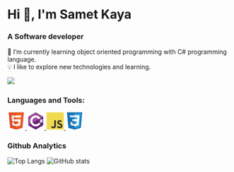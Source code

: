 <h1 align="left">Hi 👋, I'm Samet Kaya</h1>
<h3 align="left">A Software developer </h3>

 🌱&nbsp;I’m currently learning object oriented programming with C# programming language.  
 💡&nbsp;I like to explore new technologies and learning.


![](https://visitor-badge.laobi.icu/badge?page_id=Samettkaya.Samettkaya)

<h3 align="left">Languages and Tools:</h3>
<p > 

 <a href="https://www.w3schools.com/html/" target="_blank"> <img src="https://raw.githubusercontent.com/devicons/devicon/master/icons/html5/html5-original.svg" alt="Html5" width="40" height="40"/> </a>
 <a href="https://www.w3schools.com/cs/" target="_blank"> <img src="https://raw.githubusercontent.com/devicons/devicon/master/icons/csharp/csharp-original.svg" alt="csharp" width="40" height="40"/> </a> 
  <a href="https://developer.mozilla.org/en-US/docs/Web/JavaScript" target="_blank"> <img src="https://raw.githubusercontent.com/devicons/devicon/master/icons/javascript/javascript-original.svg" alt="javascript" width="40" height="40"/> </a> 
  <a href="https://www.w3schools.com/css/" target="_blank"> <img src="https://raw.githubusercontent.com/devicons/devicon/master/icons/css3/css3-original.svg" alt="css3" width="40" height="40"/> </a> 

</p>


### Github Analytics

![Top Langs](https://github-readme-stats.vercel.app/api/top-langs/?username=Samettkaya&theme=tokyonight)
![GitHub stats](https://github-readme-stats.vercel.app/api?username=Samettkaya&show_icons=true&theme=tokyonight) 


